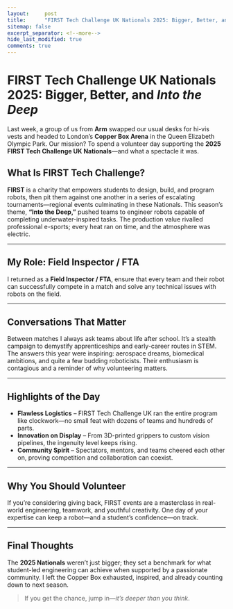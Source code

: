 ```yaml
---
layout:     post
title:      "FIRST Tech Challenge UK Nationals 2025: Bigger, Better, and Into the Deep"
sitemap: false
excerpt_separator: <!--more-->
hide_last_modified: true
comments: true
---
```


# FIRST Tech Challenge UK Nationals 2025: Bigger, Better, and *Into the Deep*

Last week, a group of us from **Arm** swapped our usual desks for hi-vis vests and headed to London’s **Copper Box Arena** in the Queen Elizabeth Olympic Park. Our mission? To spend a volunteer day supporting the **2025 FIRST Tech Challenge UK Nationals**—and what a spectacle it was.

<!--more-->

## What Is FIRST Tech Challenge?

**FIRST** is a charity that empowers students to design, build, and program robots, then pit them against one another in a series of escalating tournaments—regional events culminating in these Nationals. This season’s theme, **“Into the Deep,”** pushed teams to engineer robots capable of completing underwater-inspired tasks. The production value rivalled professional e-sports; every heat ran on time, and the atmosphere was electric.

---

## My Role: Field Inspector / FTA

I returned as a **Field Inspector / FTA**, ensure that every team and their robot can successfully compete in a match and solve any technical issues with robots on the field.

---

## Conversations That Matter

Between matches I always ask teams about life after school. It’s a stealth campaign to demystify apprenticeships and early-career routes in STEM. The answers this year were inspiring: aerospace dreams, biomedical ambitions, and quite a few budding roboticists. Their enthusiasm is contagious and a reminder of why volunteering matters.

---

## Highlights of the Day

- **Flawless Logistics** – FIRST Tech Challenge UK ran the entire program like clockwork—no small feat with dozens of teams and hundreds of parts.  
- **Innovation on Display** – From 3D-printed grippers to custom vision pipelines, the ingenuity level keeps rising.  
- **Community Spirit** – Spectators, mentors, and teams cheered each other on, proving competition and collaboration can coexist.

---

## Why You Should Volunteer

If you’re considering giving back, FIRST events are a masterclass in real-world engineering, teamwork, and youthful creativity. One day of your expertise can keep a robot—and a student’s confidence—on track.

---

## Final Thoughts

The **2025 Nationals** weren’t just bigger; they set a benchmark for what student-led engineering can achieve when supported by a passionate community. I left the Copper Box exhausted, inspired, and already counting down to next season.

> If you get the chance, jump in—*it’s deeper than you think*.
